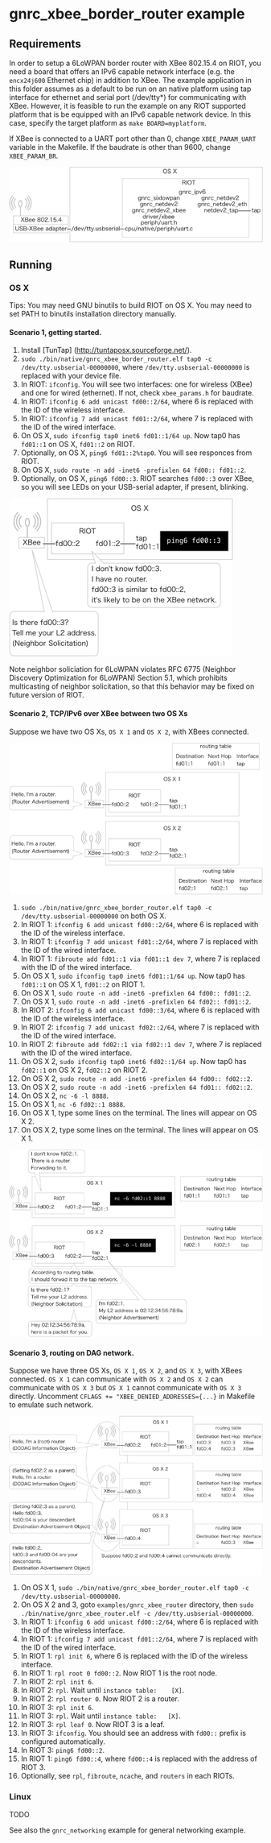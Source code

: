 # gnrc_xbee_border_router example

## Requirements

In order to setup a 6LoWPAN border router with XBee 802.15.4 on RIOT, you need a
board that offers an IPv6 capable network interface (e.g. the `encx24j600`
Ethernet chip) in addition to XBee. The example application in this folder
assumes as a default to be run on an native platform using tap interface for
ethernet and serial port (/dev/tty*) for communicating with XBee. However, it is
feasible to run the example on any RIOT supported platform that is be equipped
with an IPv6 capable network device. In this case, specify the target platform
as `make BOARD=myplatform`.

If XBee is connected to a UART port other than 0, change `XBEE_PARAM_UART`
variable in the Makefile. If the baudrate is other than 9600, change
`XBEE_PARAM_BR`.

![organization of modules and devices](img/page_001.png)

## Running

### OS X

Tips: You may need GNU binutils to build RIOT on OS X.
You may need to set PATH to binutils installation directory manually.

#### Scenario 1, getting started.

1. Install [TunTap] (http://tuntaposx.sourceforge.net/).
2. `sudo ./bin/native/gnrc_xbee_border_router.elf tap0 -c /dev/tty.usbserial-00000000`,
   where `/dev/tty.usbserial-00000000` is replaced with your device file.
3. In RIOT: `ifconfig`.
   You will see two interfaces: one for wireless (XBee) and one for wired
   (ethernet). If not, check `xbee_params.h` for baudrate.
4. In RIOT: `ifconfig 6 add unicast fd00::2/64`, where 6 is replaced with
   the ID of the wireless interface.
5. In RIOT: `ifconfig 7 add unicast fd01::2/64`, where 7 is replaced with
   the ID of the wired interface.
6. On OS X, `sudo ifconfig tap0 inet6 fd01::1/64 up`.
   Now tap0 has `fd01::1` on OS X, `fd01::2` on RIOT.
7. Optionally, on OS X, `ping6 fd01::2%tap0`.
   You will see responces from RIOT.
8. On OS X, `sudo route -n add -inet6 -prefixlen 64 fd00:: fd01::2`.
9. Optionally, on OS X, `ping6 fd00::3`.
   RIOT searches `fd00::3` over XBee, so you will see LEDs on your USB-serial
   adapter, if present,  blinking.

![](img/page_002.png)

Note neighbor soliciation for 6LoWPAN violates RFC 6775 (Neighbor Discovery
Optimization for 6LoWPAN) Section 5.1, which prohibits multicasting of neighbor
solicitation, so that this behavior may be fixed on future version of RIOT.

#### Scenario 2, TCP/IPv6 over XBee between two OS Xs

Suppose we have two OS Xs, `OS X 1` and `OS X 2`, with XBees connected.

![](img/page_003.png)

1. `sudo ./bin/native/gnrc_xbee_border_router.elf tap0 -c /dev/tty.usbserial-00000000` on both OS X.
2. In RIOT 1: `ifconfig 6 add unicast fd00::2/64`, where 6 is replaced with
   the ID of the wireless interface.
3. In RIOT 1: `ifconfig 7 add unicast fd01::2/64`, where 7 is replaced with
   the ID of the wired interface.
4. In RIOT 1: `fibroute add fd01::1 via fd01::1 dev 7`, where 7 is replaced with
   the ID of the wired interface.
5. On OS X 1, `sudo ifconfig tap0 inet6 fd01::1/64 up`.
   Now tap0 has `fd01::1` on OS X 1, `fd01::2` on RIOT 1.
6. On OS X 1, `sudo route -n add -inet6 -prefixlen 64 fd00:: fd01::2`.
7. On OS X 1, `sudo route -n add -inet6 -prefixlen 64 fd02:: fd01::2`.
8. In RIOT 2: `ifconfig 6 add unicast fd00::3/64`, where 6 is replaced with
   the ID of the wireless interface.
9. In RIOT 2: `ifconfig 7 add unicast fd02::2/64`, where 7 is replaced with
   the ID of the wired interface.
10. In RIOT 2: `fibroute add fd02::1 via fd02::1 dev 7`, where 7 is replaced
    with the ID of the wired interface.
11. On OS X 2, `sudo ifconfig tap0 inet6 fd02::1/64 up`.
    Now tap0 has `fd02::1` on OS X 2, `fd02::2` on RIOT 2.
12. On OS X 2, `sudo route -n add -inet6 -prefixlen 64 fd00:: fd02::2`.
13. On OS X 2, `sudo route -n add -inet6 -prefixlen 64 fd01:: fd02::2`.
14. On OS X 2, `nc -6 -l 8888`.
15. On OS X 1, `nc -6 fd02::1 8888`.
16. On OS X 1, type some lines on the terminal. The lines will appear on OS X 2.
17. On OS X 2, type some lines on the terminal. The lines will appear on OS X 1.

![](img/page_004.png)

#### Scenario 3, routing on DAG network.

Suppose we have three OS Xs, `OS X 1`, `OS X 2`, and `OS X 3`, with XBees
connected. `OS X 1` can communicate with `OS X 2` and `OS X 2` can communicate
with `OS X 3` but `OS X 1` cannot communicate with `OS X 3` directly.  Uncomment
`CFLAGS += "XBEE_DENIED_ADDRESSES={...}` in Makefile to emulate such network.

![](img/page_005.png)

1. On OS X 1, `sudo ./bin/native/gnrc_xbee_border_router.elf tap0 -c /dev/tty.usbserial-00000000`.
2. On OS X 2 and 3, goto `examples/gnrc_xbee_router` directory, then
   `sudo ./bin/native/gnrc_xbee_router.elf -c /dev/tty.usbserial-00000000`.
3. In RIOT 1: `ifconfig 6 add unicast fd00::2/64`, where 6 is replaced with
   the ID of the wireless interface.
4. In RIOT 1: `ifconfig 7 add unicast fd01::2/64`, where 7 is replaced with
   the ID of the wired interface.
5. In RIOT 1: `rpl init 6`, where 6 is replaced with the ID of the wireless
   interface.
6. In RIOT 1: `rpl root 0 fd00::2`. Now RIOT 1 is the root node.
7. In RIOT 2: `rpl init 6`.
8. In RIOT 2: `rpl`. Wait until `instance table:	[X]`.
9. In RIOT 2: `rpl router 0`. Now RIOT 2 is a router.
10. In RIOT 3: `rpl init 6`.
11. In RIOT 3: `rpl`. Wait until `instance table:	[X]`.
12. In RIOT 3: `rpl leaf 0`. Now RIOT 3 is a leaf.
13. In RIOT 3: `ifconfig`. You should see an address with `fd00::` prefix is
    configured automatically.
14. In RIOT 3: `ping6 fd00::2`.
15. In RIOT 1: `ping6 fd00::4`, where `fd00::4` is replaced with the address of
    RIOT 3.
16. Optionally, see `rpl`, `fibroute`, `ncache`,  and `routers` in each RIOTs.

### Linux

TODO

See also the `gnrc_networking` example for general networking example.
